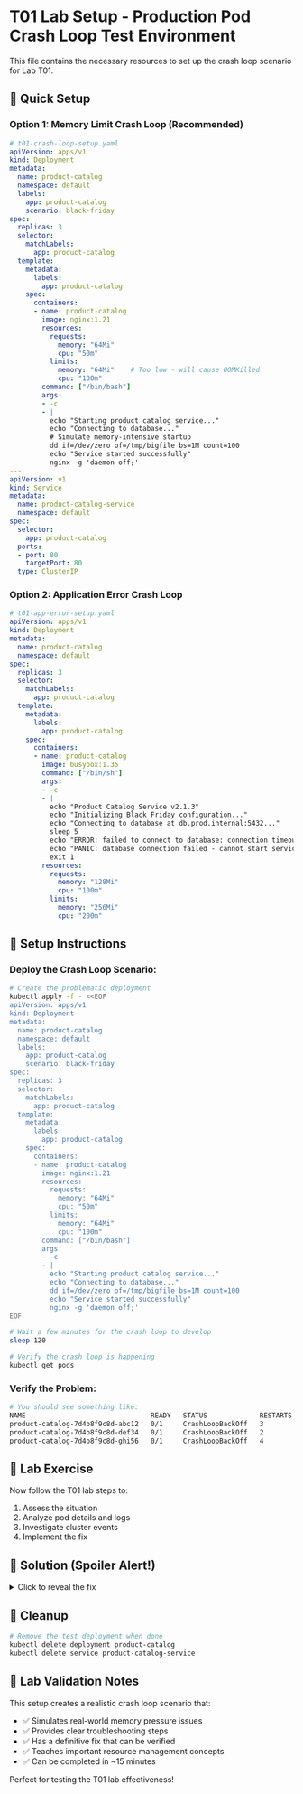 # T01 Lab Setup - Production Pod Crash Loop Test Environment

This file contains the necessary resources to set up the crash loop scenario for Lab T01.

## 🚀 Quick Setup

### Option 1: Memory Limit Crash Loop (Recommended)

```yaml
# t01-crash-loop-setup.yaml
apiVersion: apps/v1
kind: Deployment
metadata:
  name: product-catalog
  namespace: default
  labels:
    app: product-catalog
    scenario: black-friday
spec:
  replicas: 3
  selector:
    matchLabels:
      app: product-catalog
  template:
    metadata:
      labels:
        app: product-catalog
    spec:
      containers:
      - name: product-catalog
        image: nginx:1.21
        resources:
          requests:
            memory: "64Mi"
            cpu: "50m"
          limits:
            memory: "64Mi"    # Too low - will cause OOMKilled
            cpu: "100m"
        command: ["/bin/bash"]
        args: 
        - -c
        - |
          echo "Starting product catalog service..."
          echo "Connecting to database..."
          # Simulate memory-intensive startup
          dd if=/dev/zero of=/tmp/bigfile bs=1M count=100
          echo "Service started successfully"
          nginx -g 'daemon off;'
---
apiVersion: v1
kind: Service
metadata:
  name: product-catalog-service
  namespace: default
spec:
  selector:
    app: product-catalog
  ports:
  - port: 80
    targetPort: 80
  type: ClusterIP
```

### Option 2: Application Error Crash Loop

```yaml
# t01-app-error-setup.yaml
apiVersion: apps/v1
kind: Deployment
metadata:
  name: product-catalog
  namespace: default
spec:
  replicas: 3
  selector:
    matchLabels:
      app: product-catalog
  template:
    metadata:
      labels:
        app: product-catalog
    spec:
      containers:
      - name: product-catalog
        image: busybox:1.35
        command: ["/bin/sh"]
        args:
        - -c
        - |
          echo "Product Catalog Service v2.1.3"
          echo "Initializing Black Friday configuration..."
          echo "Connecting to database at db.prod.internal:5432..."
          sleep 5
          echo "ERROR: failed to connect to database: connection timeout after 30s"
          echo "PANIC: database connection failed - cannot start service"
          exit 1
        resources:
          requests:
            memory: "128Mi"
            cpu: "100m"
          limits:
            memory: "256Mi"
            cpu: "200m"
```

## 🔧 Setup Instructions

### Deploy the Crash Loop Scenario:

```bash
# Create the problematic deployment
kubectl apply -f - <<EOF
apiVersion: apps/v1
kind: Deployment
metadata:
  name: product-catalog
  namespace: default
  labels:
    app: product-catalog
    scenario: black-friday
spec:
  replicas: 3
  selector:
    matchLabels:
      app: product-catalog
  template:
    metadata:
      labels:
        app: product-catalog
    spec:
      containers:
      - name: product-catalog
        image: nginx:1.21
        resources:
          requests:
            memory: "64Mi"
            cpu: "50m"
          limits:
            memory: "64Mi"
            cpu: "100m"
        command: ["/bin/bash"]
        args: 
        - -c
        - |
          echo "Starting product catalog service..."
          echo "Connecting to database..."
          dd if=/dev/zero of=/tmp/bigfile bs=1M count=100
          echo "Service started successfully"
          nginx -g 'daemon off;'
EOF

# Wait a few minutes for the crash loop to develop
sleep 120

# Verify the crash loop is happening
kubectl get pods
```

### Verify the Problem:

```bash
# You should see something like:
NAME                               READY   STATUS             RESTARTS   AGE
product-catalog-7d4b8f9c8d-abc12   0/1     CrashLoopBackOff   3          5m
product-catalog-7d4b8f9c8d-def34   0/1     CrashLoopBackOff   2          5m
product-catalog-7d4b8f9c8d-ghi56   0/1     CrashLoopBackOff   4          5m
```

## 🎯 Lab Exercise

Now follow the T01 lab steps to:

1. Assess the situation
2. Analyze pod details and logs
3. Investigate cluster events
4. Implement the fix

## 🔧 Solution (Spoiler Alert!)

<details>
<summary>Click to reveal the fix</summary>

```bash
# The issue is memory limit too low (64Mi) for the operation
# Fix by increasing memory limit:

kubectl patch deployment product-catalog -p='{"spec":{"template":{"spec":{"containers":[{"name":"product-catalog","resources":{"limits":{"memory":"512Mi"},"requests":{"memory":"256Mi"}}}]}}}}'

# Or edit directly:
kubectl edit deployment product-catalog
# Change memory limits from 64Mi to 512Mi

# Verify the fix:
kubectl get pods -w
```

</details>

## 🧹 Cleanup

```bash
# Remove the test deployment when done
kubectl delete deployment product-catalog
kubectl delete service product-catalog-service
```

## 📝 Lab Validation Notes

This setup creates a realistic crash loop scenario that:

- ✅ Simulates real-world memory pressure issues
- ✅ Provides clear troubleshooting steps
- ✅ Has a definitive fix that can be verified
- ✅ Teaches important resource management concepts
- ✅ Can be completed in ~15 minutes

Perfect for testing the T01 lab effectiveness!
